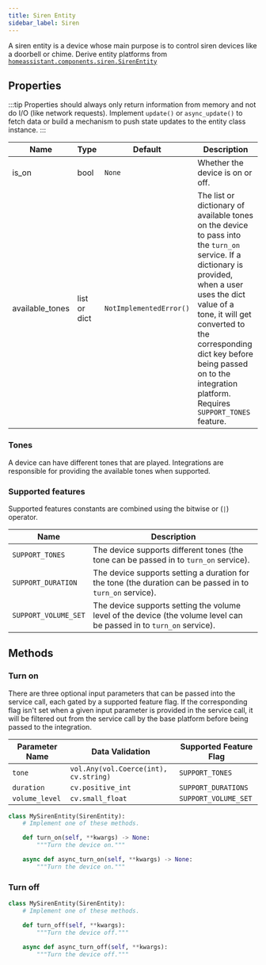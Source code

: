 ```yaml
---
title: Siren Entity
sidebar_label: Siren
---
```


A siren entity is a device whose main purpose is to control siren devices like a doorbell or chime. Derive entity platforms from [`homeassistant.components.siren.SirenEntity`](https://github.com/home-assistant/home-assistant/blob/master/homeassistant/components/siren/__init__.py)

## Properties

:::tip
Properties should always only return information from memory and not do I/O (like network requests). Implement `update()` or `async_update()` to fetch data or build a mechanism to push state updates to the entity class instance.
:::

| Name                    | Type   | Default                               | Description                                                                             |
| ----------------------- | ------ | ------------------------------------- | --------------------------------------------------------------------------------------- |
| is_on                   | bool           | `None`                                | Whether the device is on or off.                                                        |
| available_tones         | list or dict   | `NotImplementedError()`               | The list or dictionary of available tones on the device to pass into the `turn_on` service. If a dictionary is provided, when a user uses the dict value of a tone, it will get converted to the corresponding dict key before being passed on to the integration platform. Requires `SUPPORT_TONES` feature.           |

### Tones

A device can have different tones that are played. Integrations are responsible for providing the available tones when supported.

### Supported features

Supported features constants are combined using the bitwise or (`|`) operator.

| Name                      | Description                                                                                                      |
| ------------------------- | ---------------------------------------------------------------------------------------------------------------- |
| `SUPPORT_TONES`           | The device supports different tones (the tone can be passed in to `turn_on` service).                                |
| `SUPPORT_DURATION`        | The device supports setting a duration for the tone (the duration can be passed in to `turn_on` service).            |
| `SUPPORT_VOLUME_SET`      | The device supports setting the volume level of the device (the volume level can be passed in to `turn_on` service). |


## Methods

### Turn on

There are three optional input parameters that can be passed into the service call, each gated by a supported feature flag. If the corresponding flag isn't set when a given input parameter is provided in the service call, it will be filtered out from the service call by the base platform before being passed to the integration.

| Parameter Name 	| Data Validation                       	| Supported Feature Flag 	|
|----------------	|---------------------------------------	|------------------------	|
| `tone`         	| `vol.Any(vol.Coerce(int), cv.string)` 	| `SUPPORT_TONES`        	|
| `duration`     	| `cv.positive_int`                     	| `SUPPORT_DURATIONS`    	|
| `volume_level` 	| `cv.small_float`                      	| `SUPPORT_VOLUME_SET`   	|

```python
class MySirenEntity(SirenEntity):
    # Implement one of these methods.

    def turn_on(self, **kwargs) -> None:
        """Turn the device on."""

    async def async_turn_on(self, **kwargs) -> None:
        """Turn the device on."""
```

### Turn off

```python
class MySirenEntity(SirenEntity):
    # Implement one of these methods.

    def turn_off(self, **kwargs):
        """Turn the device off."""

    async def async_turn_off(self, **kwargs):
        """Turn the device off."""
```

